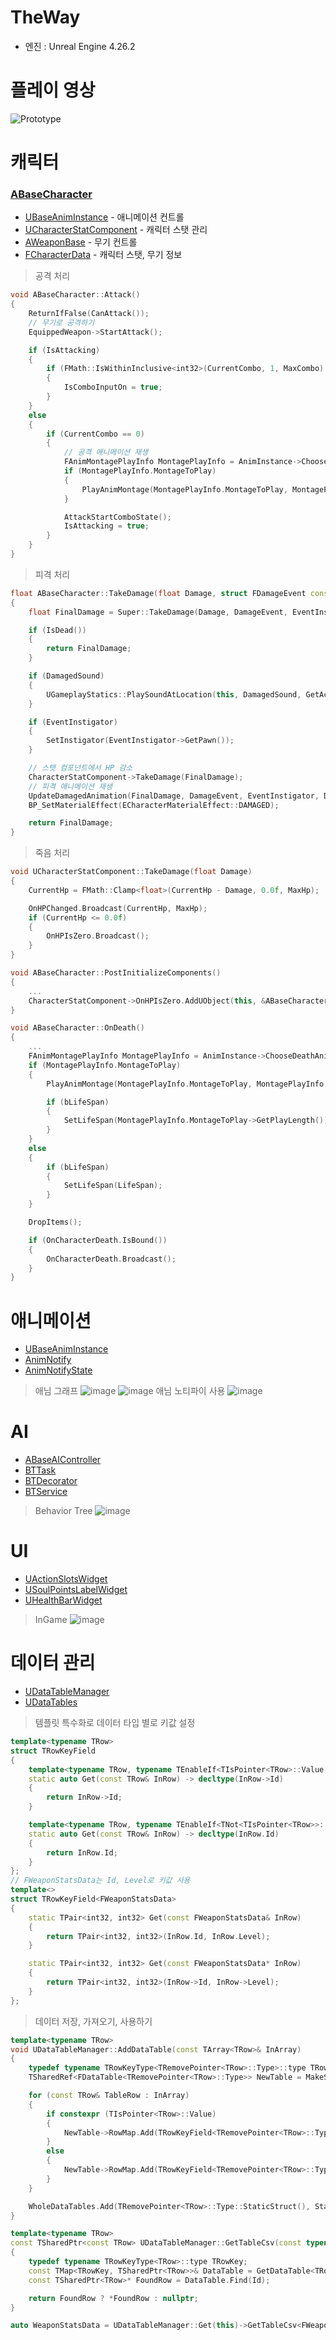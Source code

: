 # TheWay
- 엔진 : Unreal Engine 4.26.2

# 플레이 영상
![Prototype](https://user-images.githubusercontent.com/4263119/117855610-99965600-b2c5-11eb-9419-6587aac691c2.jpg)

# 캐릭터
### [ABaseCharacter](https://github.com/SeongTaek/TheWay/blob/main/TheWay/Private/Character/BaseCharacter.h)
* [UBaseAnimInstance](https://github.com/SeongTaek/TheWay/blob/main/TheWay/Private/Animation/BaseAnimInstance.h) - 애니메이션 컨트롤
* [UCharacterStatComponent](https://github.com/SeongTaek/TheWay/blob/main/TheWay/Private/Components/CharacterStatComponent.h) - 캐릭터 스탯 관리
* [AWeaponBase](https://github.com/SeongTaek/TheWay/blob/main/TheWay/Private/Item/Weapon/WeaponBase.h) - 무기 컨트롤
* [FCharacterData](https://github.com/SeongTaek/TheWay/blob/main/TheWay/Private/DataTable/TheWayDataTable.h) - 캐릭터 스탯, 무기 정보

> 공격 처리
```c++
void ABaseCharacter::Attack()
{
	ReturnIfFalse(CanAttack());
	// 무기로 공격하기
	EquippedWeapon->StartAttack();

	if (IsAttacking)
	{
		if (FMath::IsWithinInclusive<int32>(CurrentCombo, 1, MaxCombo) && CanNextCombo)
		{
			IsComboInputOn = true;
		}
	}
	else
	{
		if (CurrentCombo == 0)
		{
			// 공격 애니메이션 재생
			FAnimMontagePlayInfo MontagePlayInfo = AnimInstance->ChooseAttackAnimMontage();
			if (MontagePlayInfo.MontageToPlay)
			{
				PlayAnimMontage(MontagePlayInfo.MontageToPlay, MontagePlayInfo.PlayRate, MontagePlayInfo.Section);
			}

			AttackStartComboState();
			IsAttacking = true;
		}
	}
}
```
> 피격 처리
``` c++
float ABaseCharacter::TakeDamage(float Damage, struct FDamageEvent const& DamageEvent, AController* EventInstigator, AActor* DamageCauser)
{
	float FinalDamage = Super::TakeDamage(Damage, DamageEvent, EventInstigator, DamageCauser);

	if (IsDead())
	{
		return FinalDamage;
	}

	if (DamagedSound)
	{
		UGameplayStatics::PlaySoundAtLocation(this, DamagedSound, GetActorLocation(), GetActorRotation());
	}

	if (EventInstigator)
	{
		SetInstigator(EventInstigator->GetPawn());
	}

	// 스탯 컴포넌트에서 HP 감소
	CharacterStatComponent->TakeDamage(FinalDamage);
	// 피격 애니메이션 재생
	UpdateDamagedAnimation(FinalDamage, DamageEvent, EventInstigator, DamageCauser);
	BP_SetMaterialEffect(ECharacterMaterialEffect::DAMAGED);

	return FinalDamage;
}
```
> 죽음 처리
> 
``` c++
void UCharacterStatComponent::TakeDamage(float Damage)
{
	CurrentHp = FMath::Clamp<float>(CurrentHp - Damage, 0.0f, MaxHp);

	OnHPChanged.Broadcast(CurrentHp, MaxHp);
	if (CurrentHp <= 0.0f)
	{
		OnHPIsZero.Broadcast();
	}
}

void ABaseCharacter::PostInitializeComponents()
{
	...
	CharacterStatComponent->OnHPIsZero.AddUObject(this, &ABaseCharacter::OnDeath);
}

void ABaseCharacter::OnDeath()
{
	...
	FAnimMontagePlayInfo MontagePlayInfo = AnimInstance->ChooseDeathAnimMontage();
	if (MontagePlayInfo.MontageToPlay)
	{
		PlayAnimMontage(MontagePlayInfo.MontageToPlay, MontagePlayInfo.PlayRate, MontagePlayInfo.Section);

		if (bLifeSpan)
		{
			SetLifeSpan(MontagePlayInfo.MontageToPlay->GetPlayLength());
		}
	}
	else
	{
		if (bLifeSpan)
		{
			SetLifeSpan(LifeSpan);
		}
	}

	DropItems();

	if (OnCharacterDeath.IsBound())
	{
		OnCharacterDeath.Broadcast();
	}
}
```
# 애니메이션
* [UBaseAnimInstance](https://github.com/SeongTaek/TheWay/blob/main/TheWay/Private/Animation/BaseAnimInstance.h)
* [AnimNotify](https://github.com/SeongTaek/TheWay/blob/main/TheWay/Private/Animation/TheWayAnimNotify.h)
* [AnimNotifyState](https://github.com/SeongTaek/TheWay/blob/main/TheWay/Private/Animation/TheWayAnimNotifyState.h)
> 애님 그래프
![image](https://user-images.githubusercontent.com/4263119/117832508-81680c00-b2b0-11eb-844c-bfcea6892c11.png)
![image](https://user-images.githubusercontent.com/4263119/117830742-e3c00d00-b2ae-11eb-97f4-8e681ac5165c.png)
> 애님 노티파이 사용
![image](https://user-images.githubusercontent.com/4263119/117836030-516e3800-b2b3-11eb-8e03-ece65b01c358.png)

# AI
* [ABaseAIController](https://github.com/SeongTaek/TheWay/blob/main/TheWay/Private/Controller/BaseAIController.h)
* [BTTask](https://github.com/SeongTaek/TheWay/tree/main/TheWay/Private/AI/BTTasks)
* [BTDecorator](https://github.com/SeongTaek/TheWay/tree/main/TheWay/Private/AI/Decorators)
* [BTService](https://github.com/SeongTaek/TheWay/tree/main/TheWay/Private/AI/BTServices)
> Behavior Tree
![image](https://user-images.githubusercontent.com/4263119/117833489-57fbb000-b2b1-11eb-8d86-17be1264202a.png)

# UI
* [UActionSlotsWidget](https://github.com/SeongTaek/TheWay/blob/main/TheWay/Private/UI/ActionSlotsWidget.h)
* [USoulPointsLabelWidget](https://github.com/SeongTaek/TheWay/blob/main/TheWay/Private/UI/SoulPointsLabelWidget.h)
* [UHealthBarWidget](https://github.com/SeongTaek/TheWay/blob/main/TheWay/Private/UI/InGameHUDWidget.h)
> InGame
![image](https://user-images.githubusercontent.com/4263119/117839515-42d55000-b2b6-11eb-8e8f-42ac76144e82.png)

# 데이터 관리
* [UDataTableManager](https://github.com/SeongTaek/TheWay/blob/main/TheWay/Private/DataTable/DataTableManager.h)
* [UDataTables](https://github.com/SeongTaek/TheWay/blob/main/TheWay/Private/DataTable/TheWayDataTable.h)

> 템플릿 특수화로 데이터 타입 별로 키값 설정
``` c++
template<typename TRow>
struct TRowKeyField
{
	template<typename TRow, typename TEnableIf<TIsPointer<TRow>::Value, bool>::Type = true>
	static auto Get(const TRow& InRow) -> decltype(InRow->Id)
	{
		return InRow->Id;
	}

	template<typename TRow, typename TEnableIf<TNot<TIsPointer<TRow>>::Value, bool>::Type = true>
	static auto Get(const TRow& InRow) -> decltype(InRow.Id)
	{
		return InRow.Id;
	}
};
// FWeaponStatsData는 Id, Level로 키값 사용
template<>
struct TRowKeyField<FWeaponStatsData>
{
	static TPair<int32, int32> Get(const FWeaponStatsData& InRow)
	{
		return TPair<int32, int32>(InRow.Id, InRow.Level);
	}

	static TPair<int32, int32> Get(const FWeaponStatsData* InRow)
	{
		return TPair<int32, int32>(InRow->Id, InRow->Level);
	}
};
```
> 데이터 저장, 가져오기, 사용하기
``` c++
template<typename TRow>
void UDataTableManager::AddDataTable(const TArray<TRow>& InArray)
{
	typedef typename TRowKeyType<TRemovePointer<TRow>::Type>::type TRowKey;
	TSharedRef<FDataTable<TRemovePointer<TRow>::Type>> NewTable = MakeShared<FDataTable<TRemovePointer<TRow>::Type>>();

	for (const TRow& TableRow : InArray)
	{
		if constexpr (TIsPointer<TRow>::Value)
		{
			NewTable->RowMap.Add(TRowKeyField<TRemovePointer<TRow>::Type>::Get(TableRow), MakeShareable(new TRemovePointer<TRow>::Type(*TableRow)));
		}
		else
		{
			NewTable->RowMap.Add(TRowKeyField<TRemovePointer<TRow>::Type>::Get(TableRow), MakeShareable(new TRow(TableRow)));
		}
	}

	WholeDataTables.Add(TRemovePointer<TRow>::Type::StaticStruct(), StaticCastSharedRef<FDataTableBase>(NewTable));
}

template<typename TRow>
const TSharedPtr<const TRow> UDataTableManager::GetTableCsv(const typename TRowKeyType<TRow>::type& Id) const
{
	typedef typename TRowKeyType<TRow>::type TRowKey;
	const TMap<TRowKey, TSharedPtr<TRow>>& DataTable = GetDataTable<TRow>();
	const TSharedPtr<TRow>* FoundRow = DataTable.Find(Id);

	return FoundRow ? *FoundRow : nullptr;
}

auto WeaponStatsData = UDataTableManager::Get(this)->GetTableCsv<FWeaponStatsData>(TPair<int32, int32>(Id, Level));

```
